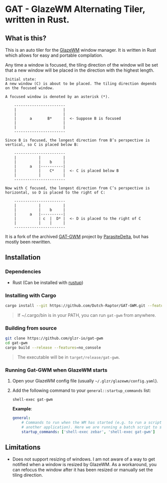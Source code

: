 # GAT - GlazeWM Alternating Tiler, written in Rust.

## What is this?
This is an auto tiler for the [GlazeWM](https://github.com/glzr-io/glazewm) window manager. It is written in Rust
which allows for easy and portable compilation.

Any time a window is focused, the tiling direction of the window will be set that a new window will be placed in the
direction with the highest length. 

```
Initial state:
A new window (C) is about to be placed. The tiling direction depends on the focused window.

A focused window is denoted by an asterisk (*).

    -----------------------
    |                     |
    |                     |
    |      a       B*     |  <- Suppose B is focused
    |                     |
    |                     |
    -----------------------

Since B is focused, the longest direction from B’s perspective is vertical, so C is placed below B:

    -----------------------
    |          |          |  
    |          |    b     |  
    |      a   |----------|  
    |          |    C*    |  <- C is placed below B
    |          |          |
    -----------------------
    
Now with C focused, the longest direction from C’s perspective is horizontal, so D is placed to the right of C:

    -----------------------
    |          |          |  
    |          |    b     |  
    |      a   |----------|  
    |          | c  |  D* |  <- D is placed to the right of C
    |          |    |     |
    -----------------------
```

It is a fork of the archived [GAT-GWM](https://github.com/ParasiteDelta/GAT-GWM) project by [ParasiteDelta](https://github.com/ParasiteDelta), but has mostly been rewritten.

## Installation

### Dependencies

- Rust (Can be installed with [rustup](https://rustup.rs/))

### Installing with Cargo

```bash
cargo install --git https://github.com/Dutch-Raptor/GAT-GWM.git --features=no_console
```

> If ~/.cargo/bin is in your PATH, you can run `gat-gwm` from anywhere.

### Building from source

```bash
git clone https://github.com/glzr-io/gat-gwm
cd gat-gwm
cargo build --release --features=no_console
```

> The executable will be in `target/release/gat-gwm`.

### Running Gat-GWM when GlazeWM starts

1. Open your GlazeWM config file (usually `~/.glzr/glazewm/config.yaml`).
2. Add the following command to your `general::startup_commands` list:

   ```shell-exec gat-gwm```

   **Example**:
    ```yaml
    general:
        # Commands to run when the WM has started (e.g. to run a script or launch
        # another application). Here we are running a batch script to start Zebar.
        startup_commands: ['shell-exec zebar', 'shell-exec gat-gwm']
    ```
   
## Limitations

- Does not support resizing of windows. I am not aware of a way to get notified when a window is resized by GlazeWM.
  As a workaround, you can refocus the window after it has been resized or manually set the tiling direction.
